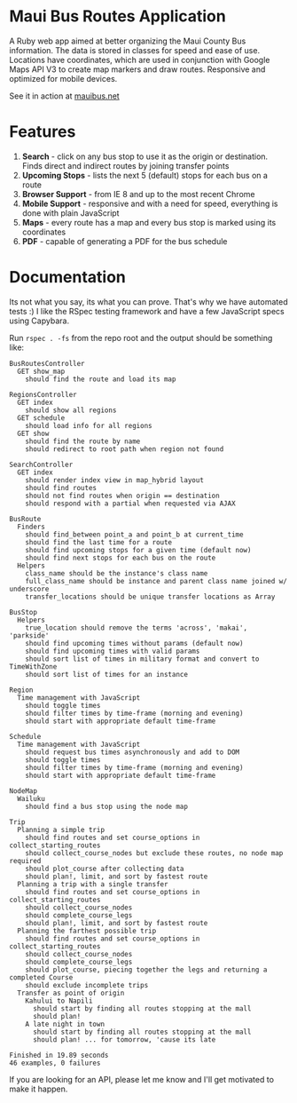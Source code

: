 Maui Bus Routes Application
========

A Ruby web app aimed at better organizing the Maui County Bus information. The data is stored in classes for speed and ease of use. Locations have coordinates, which are used in conjunction with Google Maps API V3 to create map markers and draw routes. Responsive and optimized for mobile devices.

See it in action at [mauibus.net](http://mauibus.net)

Features
========

  1. __Search__          - click on any bus stop to use it as the origin or destination. Finds direct and indirect routes by joining transfer points
  2. __Upcoming Stops__  - lists the next 5 (default) stops for each bus on a route
  3. __Browser Support__ - from IE 8 and up to the most recent Chrome
  4. __Mobile Support__  - responsive and with a need for speed, everything is done with plain JavaScript
  5. __Maps__            - every route has a map and every bus stop is marked using its coordinates
  6. __PDF__             - capable of generating a PDF for the bus schedule

Documentation
=========

Its not what you say, its what you can prove. That's why we have automated tests :) I like the RSpec testing framework and have a few JavaScript specs using Capybara.

Run `rspec . -fs` from the repo root and the output should be something like:

    
    BusRoutesController
      GET show_map
        should find the route and load its map

    RegionsController
      GET index
        should show all regions
      GET schedule
        should load info for all regions
      GET show
        should find the route by name
        should redirect to root path when region not found

    SearchController
      GET index
        should render index view in map_hybrid layout
        should find routes
        should not find routes when origin == destination
        should respond with a partial when requested via AJAX

    BusRoute
      Finders
        should find_between point_a and point_b at current_time
        should find the last time for a route
        should find upcoming stops for a given time (default now)
        should find next stops for each bus on the route
      Helpers
        class_name should be the instance's class name
        full_class_name should be instance and parent class name joined w/ underscore
        transfer_locations should be unique transfer locations as Array

    BusStop
      Helpers
        true_location should remove the terms 'across', 'makai', 'parkside'
        should find upcoming times without params (default now)
        should find upcoming times with valid params
        should sort list of times in military format and convert to TimeWithZone
        should sort list of times for an instance

    Region
      Time management with JavaScript
        should toggle times
        should filter times by time-frame (morning and evening)
        should start with appropriate default time-frame

    Schedule
      Time management with JavaScript
        should request bus times asynchronously and add to DOM
        should toggle times
        should filter times by time-frame (morning and evening)
        should start with appropriate default time-frame

    NodeMap
      Wailuku
        should find a bus stop using the node map

    Trip
      Planning a simple trip
        should find routes and set course_options in collect_starting_routes
        should collect_course_nodes but exclude these routes, no node map required
        should plot_course after collecting data
        should plan!, limit, and sort by fastest route
      Planning a trip with a single transfer
        should find routes and set course_options in collect_starting_routes
        should collect_course_nodes
        should complete_course_legs
        should plan!, limit, and sort by fastest route
      Planning the farthest possible trip
        should find routes and set course_options in collect_starting_routes
        should collect_course_nodes
        should complete_course_legs
        should plot_course, piecing together the legs and returning a completed Course
        should exclude incomplete trips
      Transfer as point of origin
        Kahului to Napili
          should start by finding all routes stopping at the mall
          should plan!
        A late night in town
          should start by finding all routes stopping at the mall
          should plan! ... for tomorrow, 'cause its late
    
    Finished in 19.89 seconds
    46 examples, 0 failures
      
If you are looking for an API, please let me know and I'll get motivated to make it happen.
